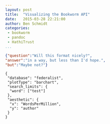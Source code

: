 ```yaml
---
layout: post
title:  "Visualizing the Bookworm API"
date:   2015-03-28 22:21:00
author: Ben Schmidt
categories: 
 - bookworm
 - pandoc
 - HathiTrust
...
```





```json
{"question":"Will this format nicely?",
"answer":"in a way, but less than I'd hope.",
"but":"Maybe not?"}
```


```bookworm
{
 "database": "federalist",
 "plotType": "barchart",
 "search_limits": {
  "word": ["test"]
 },
 "aesthetic": {
  "x": "WordsPerMillion",
  "y": "author"
 }
}
```
